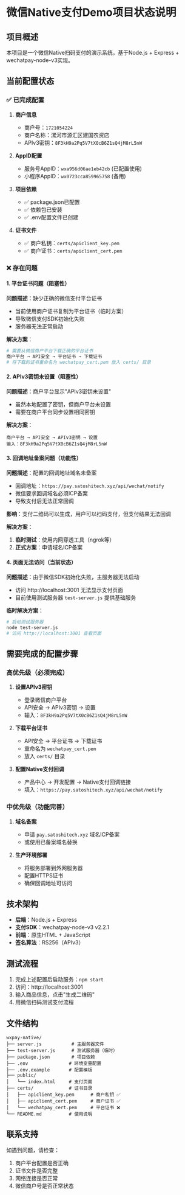# 微信Native支付Demo项目状态说明

## 项目概述
本项目是一个微信Native扫码支付的演示系统，基于Node.js + Express + wechatpay-node-v3实现。

## 当前配置状态

### ✅ 已完成配置
1. **商户信息**
   - 商户号：`1721054224`
   - 商户名称：漯河市源汇区建国农资店
   - APIv3密钥：`8F3kH9a2Pq5V7tX0cB6Z1sQ4jM8rL5nW`

2. **AppID配置**
   - 服务号AppID：`wxa956d06ae1eb42cb` (已配置使用)
   - 小程序AppID：`wx0723cca859965758` (备用)

3. **项目依赖**
   - ✅ package.json已配置
   - ✅ 依赖包已安装
   - ✅ .env配置文件已创建

4. **证书文件**
   - ✅ 商户私钥：`certs/apiclient_key.pem`
   - ✅ 商户证书：`certs/apiclient_cert.pem`

### ❌ 存在问题

#### 1. 平台证书问题（阻塞性）
**问题描述**：缺少正确的微信支付平台证书
- 当前使用商户证书复制为平台证书（临时方案）
- 导致微信支付SDK初始化失败
- 服务器无法正常启动

**解决方案**：
```bash
# 需要从微信商户平台下载正确的平台证书
商户平台 → API安全 → 平台证书 → 下载证书
# 将下载的证书重命名为 wechatpay_cert.pem 放入 certs/ 目录
```

#### 2. APIv3密钥未设置（阻塞性）
**问题描述**：商户平台显示"APIv3密钥未设置"
- 虽然本地配置了密钥，但商户平台未设置
- 需要在商户平台同步设置相同密钥

**解决方案**：
```
商户平台 → API安全 → APIv3密钥 → 设置
输入：8F3kH9a2Pq5V7tX0cB6Z1sQ4jM8rL5nW
```

#### 3. 回调地址备案问题（功能性）
**问题描述**：配置的回调地址域名未备案
- 回调地址：`https://pay.satoshitech.xyz/api/wechat/notify`
- 微信要求回调域名必须ICP备案
- 导致支付后无法正常回调

**影响**：支付二维码可以生成，用户可以扫码支付，但支付结果无法回调

**解决方案**：
1. **临时测试**：使用内网穿透工具（ngrok等）
2. **正式方案**：申请域名ICP备案

#### 4. 页面无法访问（当前状态）
**问题描述**：由于微信SDK初始化失败，主服务器无法启动
- 访问 http://localhost:3001 无法显示支付页面
- 目前使用测试服务器 `test-server.js` 提供基础服务

**临时解决方案**：
```bash
# 启动测试服务器
node test-server.js
# 访问 http://localhost:3001 查看页面
```

## 需要完成的配置步骤

### 高优先级（必须完成）
1. **设置APIv3密钥**
   - 登录微信商户平台
   - API安全 → APIv3密钥 → 设置
   - 输入：`8F3kH9a2Pq5V7tX0cB6Z1sQ4jM8rL5nW`

2. **下载平台证书**
   - API安全 → 平台证书 → 下载证书
   - 重命名为 `wechatpay_cert.pem`
   - 放入 `certs/` 目录

3. **配置Native支付回调**
   - 产品中心 → 开发配置 → Native支付回调链接
   - 填入：`https://pay.satoshitech.xyz/api/wechat/notify`

### 中优先级（功能完善）
1. **域名备案**
   - 申请 `pay.satoshitech.xyz` 域名ICP备案
   - 或使用已备案域名替换

2. **生产环境部署**
   - 将服务部署到外网服务器
   - 配置HTTPS证书
   - 确保回调地址可访问

## 技术架构
- **后端**：Node.js + Express
- **支付SDK**：wechatpay-node-v3 v2.2.1
- **前端**：原生HTML + JavaScript
- **签名算法**：RS256（APIv3）

## 测试流程
1. 完成上述配置后启动服务：`npm start`
2. 访问：http://localhost:3001
3. 输入商品信息，点击"生成二维码"
4. 用微信扫码测试支付流程

## 文件结构
```
wxpay-native/
├── server.js           # 主服务器文件
├── test-server.js      # 测试服务器（临时）
├── package.json        # 项目依赖
├── .env               # 环境变量配置
├── .env.example       # 配置模板
├── public/
│   └── index.html     # 支付页面
├── certs/             # 证书目录
│   ├── apiclient_key.pem      # 商户私钥 ✅
│   ├── apiclient_cert.pem     # 商户证书 ✅
│   └── wechatpay_cert.pem     # 平台证书 ❌
└── README.md          # 使用说明
```

## 联系支持
如遇到问题，请检查：
1. 商户平台配置是否正确
2. 证书文件是否完整
3. 网络连接是否正常
4. 微信商户号是否正常状态